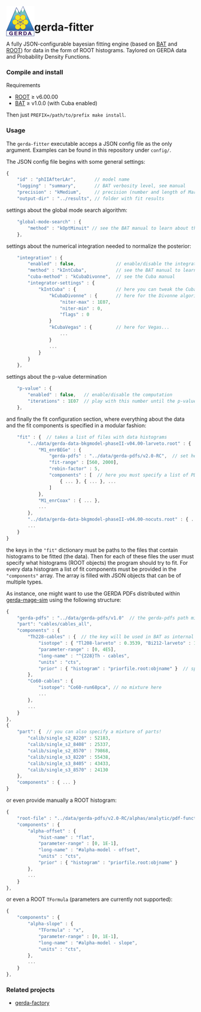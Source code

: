 <img src=".github/gerda-logo.png" align="left"  height="80"/>

# gerda-fitter

A fully JSON-configurable bayesian fitting engine (based on
[BAT](https://github.com/bat/bat) and
[ROOT](https://github.com/root-project/root)) for data in the form of ROOT
histograms. Taylored on GERDA data and Probability Density Functions.

### Compile and install

Requirements
 - [ROOT](https://github.com/root-project/root) ≥ v6.00.00
 - [BAT](https://github.com/bat/bat) ≥ v1.0.0 (with Cuba enabled)

Then just `PREFIX=/path/to/prefix make install`.

### Usage

The `gerda-fitter` executable acceps a JSON config file as the only argument.
Examples can be found in this repository under `config/`.

The JSON config file begins with some general settings:
```js
{
    "id" : "phIIAfterLAr",       // model name
    "logging" : "summary",       // BAT verbosity level, see manual
    "precision" : "kMedium",     // precision (number and length of Markov chains), see BAT manual
    "output-dir" : "../results", // folder with fit results
```
settings about the global mode search algorithm:
```js
    "global-mode-search" : {
        "method" : "kOptMinuit" // see the BAT manual to learn about the other algorithms
    },
```
settings about the numerical integration needed to normalize the posterior:
```js
    "integration" : {
        "enabled" : false,               // enable/disable the integration step
        "method" : "kIntCuba",           // see the BAT manual to learn about the other algorithms
        "cuba-method" : "kCubaDivonne",  // see the Cuba manual
        "integrator-settings" : {
            "kIntCuba" : {               // here you can tweak the Cuba integration settings
                "kCubaDivonne" : {       // here for the Divonne algorithm
                    "niter-max" : 1E07,
                    "niter-min" : 0,
                    "flags" : 0
                }
                "kCubaVegas" : {         // here for Vegas...
                    ...
                }
                ...
            }
        }
    },
```
settings about the p-value determination
```js
    "p-value" : {
        "enabled" : false,   // enable/disable the computation
        "iterations" : 1E07  // play with this number until the p-value is stable
    },
```
and finally the fit configuration section, where everything about the data and
the fit components is specified in a modular fashion:
```js
    "fit" : {  // takes a list of files with data histograms
        "../data/gerda-data-bkgmodel-phaseII-v04.00-larveto.root" : {  // takes a list of object names in the file
            "M1_enrBEGe" : {
                "gerda-pdfs" : "../data/gerda-pdfs/v2.0-RC",  // set here the path to the gerda-pdfs, if you want
                "fit-range" : [560, 2000],
                "rebin-factor" : 5,
                "components" : [  // here you must specify a list of PDFs you want to use
                    { ... }, { ... }, ...
                ]
            },
            "M1_enrCoax" : { ... },
            ...
        },
        "../data/gerda-data-bkgmodel-phaseII-v04.00-nocuts.root" : { ... }
        ...
    }
}
```
the keys in the `"fit"` dictionary must be paths to the files that contain
histograms to be fitted (the data). Then for each of these files the user must
specify what histograms (ROOT objects) the program should try to fit. For every
data histogram a list of fit components must be provided in the `"components"`
array. The array is filled with JSON objects that can be of multiple types.

As instance, one might want to use the GERDA PDFs distributed within
[gerda-mage-sim](https://github.com/mppmu/gerda-mage-sim) using the following
structure:
```js
{
    "gerda-pdfs" : "../data/gerda-pdfs/v1.0"  // the gerda-pdfs path might be set here to override the global one
    "part": "cables/cables_all",
    "components" : {
        "Th228-cables" : {  // the key will be used in BAT as internal parameter name, choose a unique name!
            "isotope" : { "Tl208-larveto" : 0.3539, "Bi212-larveto" : 1 },  // specify a mixture of isotopes
            "parameter-range" : [0, 4E5],
            "long-name" : "^{228}Th - cables",
            "units" : "cts",
            "prior" : { "histogram" : "priorfile.root:objname" }  // specify prior via external TH1
        },
        "Co60-cables" : {
            "isotope": "Co60-run68pca", // no mixture here
            ...
        },
        ...
    }
},
{
    "part": {  // you can also specify a mixture of parts!
        "calib/single_s2_8220" : 52183,
        "calib/single_s2_8408" : 25337,
        "calib/single_s2_8570" : 79868,
        "calib/single_s3_8220" : 55438,
        "calib/single_s3_8405" : 43433,
        "calib/single_s3_8570" : 24130
    },
    "components" : { ... }
}
```
or even provide manually a ROOT histogram:
```js
{
    "root-file" : "../data/gerda-pdfs/v2.0-RC/alphas/analytic/pdf-functions.root",
    "components" : {
        "alpha-offset" : {
            "hist-name" : "flat",
            "parameter-range" : [0, 1E-1],
            "long-name" : "#alpha-model - offset",
            "units" : "cts",
            "prior" : { "histogram" : "priorfile.root:objname" }
        },
        ...
    }
},
```
or even a ROOT `TFormula` (parameters are currently not supported):
```js
{
    "components" : {
        "alpha-slope" : {
            "TFormula" : "x",
            "parameter-range" : [0, 1E-1],
            "long-name" : "#alpha-model - slope",
            "units" : "cts",
        },
        ...
    }
},
```

### Related projects

- [gerda-factory](https://github.com/gipert/gerda-factory)
